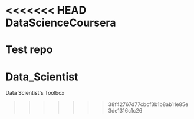 <<<<<<< HEAD
DataScienceCoursera
===================
Test repo
=======
Data_Scientist
==============

Data Scientist's Toolbox
>>>>>>> 38f42767d77cbcf3b1b8ab11e85e3de1316c1c26
